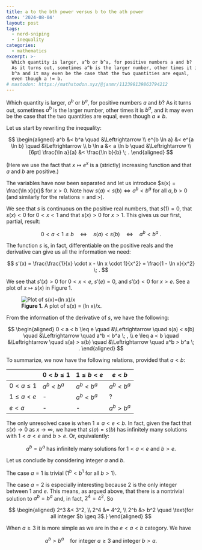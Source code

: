 ```yaml
---
title: a to the bth power versus b to the ath power
date: '2024-08-04'
layout: post
tags:
  - nerd-sniping
  - inequality
categories:
  - mathematics
excerpt: >-
  Which quantity is larger, a^b or b^a, for positive numbers a and b?
  As it turns out, sometimes a^b is the larger number, other times it is
  b^a and it may even be the case that the two quantities are equal,
  even though a != b.
# mastodon: https://mathstodon.xyz/@janmr/112398139863794212
---
```

Which quantity is larger, $a^b$ or $b^a$, for positive numbers $a$ and $b$?
As it turns out, sometimes $a^b$ is the larger number, other times it is
$b^a$, and it may even be the case that the two quantities are equal,
even though $a \neq b$.

Let us start by rewriting the inequality:

$$
\begin{aligned}
a^b &< b^a \quad &\Leftrightarrow \\
e^{b \ln a} &< e^{a \ln b} \quad &\Leftrightarrow \\
b \ln a &< a \ln b \quad &\Leftrightarrow \\[6pt]
\frac{\ln a}{a} &< \frac{\ln b}{b} \; .
\end{aligned}
$$

(Here we use the fact that $x \mapsto e^x$ is a (strictly) increasing
function and that $a$ and $b$ are positive.)

The variables have now been separated and let us introduce
$s(x) = \frac{\ln x}{x}$ for $x > 0$.
Note how $s(a) < s(b) \Leftrightarrow a^b < b^a$ for all $a, b > 0$
(and similarly for the relations $=$ and $>$).

We see that $s$ is continuous on the positive real numbers,
that $s(1)=0$,
that $s(x)<0$ for $0<x<1$ and
that $s(x)>0$ for $x>1$.
This gives us our first, partial, result:

$$
0 < a < 1 \leq b \quad \Leftrightarrow \quad
s(a) < s(b) \quad \Leftrightarrow \quad
a^b < b^a \; .
$$

The function $s$ is, in fact, differentiable on the positive reals
and the derivative can give us all the information we need:

$$
s'(x) = \frac{\frac{1}{x} \cdot x - \ln x \cdot 1}{x^2} = \frac{1 - \ln x}{x^2}
\; .
$$

We see that $s'(x)>0$ for $0 < x < e$, $s'(e)=0$, and
$s'(x)<0$ for $x > e$.
See a plot of $x \mapsto s(x)$ in Figure&nbsp;1.

<figure>
  <img src="/media/lnx-over-x.svg" class="img-responsive" alt="Plot of s(x)=(ln x)/x">
  <figcaption><strong>Figure 1.</strong> A plot of s(x) = (ln x)/x.</figcaption>
</figure>

From the information of the derivative of $s$, we have the following:

$$
\begin{aligned}
0 < a < b \leq e \quad &\Leftrightarrow \quad
s(a) < s(b) \quad &\Leftrightarrow \quad
a^b < b^a \; , \\
e \leq a < b \quad &\Leftrightarrow \quad
s(a) > s(b) \quad &\Leftrightarrow \quad
a^b > b^a \; .
\end{aligned}
$$

To summarize, we now have the following relations, provided that $a < b$:

|                | $0 < b \leq 1$ | $1 \leq b < e$ | $e < b$     |
| -------------- | -------------- | -------------- | ----------- |
| $0 < a \leq 1$ | $a^b < b^a$    | $a^b < b^a$    | $a^b < b^a$ |
| $1 \leq a < e$ | -              | $a^b < b^a$    | ?           |
| $e < a$        | -              | -              | $a^b > b^a$ |

The only unresolved case is when $1 \leq a < e < b$.
In fact, given the fact that $s(x) \to 0$ as $x \to \infty$,
we have that $s(a) = s(b)$ has infinitely many solutions with
$1 < a < e$ and $b > e$.
Or, equivalently:

$$
a^b = b^a \text{ has infinitely many solutions for $1 < a < e$ and $b > e$.}
$$

Let us conclude by considering integer $a$ and $b$.

The case $a=1$ is trivial ($1^b < b^1$ for all $b > 1$).

The case $a=2$ is especially interesting because 2 is the only integer
between 1 and $e$.
This means, as argued above, that there is a nontrivial solution to
$a^b=b^a$ and, in fact, $2^4=4^2$.
So

$$
\begin{aligned}
2^3 &< 3^2, \\
2^4 &= 4^2, \\
2^b &> b^2 \quad \text{for all integer $b \geq 3$.}
\end{aligned}
$$

When $a \geq 3$ it is more simple as we are in the $e < a < b$ category.
We have

$$
a^b > b^a \quad \text{for integer $a \geq 3$ and integer $b > a$.}
$$

